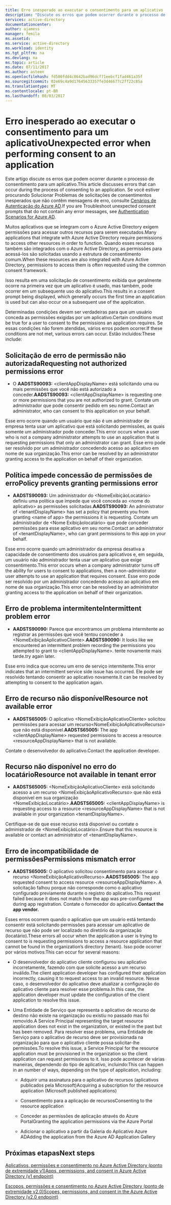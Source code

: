 ```yaml
---
title: Erro inesperado ao executar o consentimento para um aplicativo | Microsoft Docs
description: "Discute os erros que podem ocorrer durante o processo de consentimento para um aplicativo e o que é possível fazer"
services: active-directory
documentationcenter: 
author: ajamess
manager: femila
ms.assetid: 
ms.service: active-directory
ms.workload: identity
ms.tgt_pltfrm: na
ms.devlang: na
ms.topic: article
ms.date: 07/11/2017
ms.author: asteen
ms.openlocfilehash: fd500fdd4c8642bad96dcf71eebcf1fad461a35f
ms.sourcegitcommit: 02e69c4a9d17645633357fe3d46677c2ff22c85a
ms.translationtype: MT
ms.contentlocale: pt-BR
ms.lasthandoff: 08/03/2017
---
```

# <a name="unexpected-error-when-performing-consent-to-an-application"></a><span data-ttu-id="37ebf-103">Erro inesperado ao executar o consentimento para um aplicativo</span><span class="sxs-lookup"><span data-stu-id="37ebf-103">Unexpected error when performing consent to an application</span></span>

<span data-ttu-id="37ebf-104">Este artigo discute os erros que podem ocorrer durante o processo de consentimento para um aplicativo.</span><span class="sxs-lookup"><span data-stu-id="37ebf-104">This article discusses errors that can occur during the process of consenting to an application.</span></span> <span data-ttu-id="37ebf-105">Se você estiver procurando Solucionar Problemas de solicitações de consentimentos inesperados que não contêm mensagens de erro, consulte [Cenários de Autenticação do Azure AD](https://docs.microsoft.com/azure/active-directory/develop/active-directory-authentication-scenarios).</span><span class="sxs-lookup"><span data-stu-id="37ebf-105">If you are Troubleshoot unexpected consent prompts that do not contain any error messages, see [Authentication Scenarios for Azure AD](https://docs.microsoft.com/azure/active-directory/develop/active-directory-authentication-scenarios).</span></span>

<span data-ttu-id="37ebf-106">Muitos aplicativos que se integram com o Azure Active Directory exigem permissões para acessar outros recursos para serem executados.</span><span class="sxs-lookup"><span data-stu-id="37ebf-106">Many applications that integrate with Azure Active Directory require permissions to access other resources in order to function.</span></span> <span data-ttu-id="37ebf-107">Quando esses recursos também são integrados com o Azure Active Directory, as permissões para acessá-los são solicitadas usando a estrutura de consentimento comum.</span><span class="sxs-lookup"><span data-stu-id="37ebf-107">When these resources are also integrated with Azure Active Directory, permissions to access them is often requested using the common consent framework.</span></span> 

<span data-ttu-id="37ebf-108">Isso resulta em uma solicitação de consentimento exibida que geralmente ocorre na primeira vez que um aplicativo é usado, mas também, pode ocorrer em um subsequente uso do aplicativo.</span><span class="sxs-lookup"><span data-stu-id="37ebf-108">This results in a consent prompt being displayed, which generally occurs the first time an application is used but can also occur on a subsequent use of the application.</span></span>

<span data-ttu-id="37ebf-109">Determinadas condições devem ser verdadeiras para que um usuário conceda as permissões exigidas por um aplicativo.</span><span class="sxs-lookup"><span data-stu-id="37ebf-109">Certain conditions must be true for a user to consent to the permissions an application requires.</span></span> <span data-ttu-id="37ebf-110">Se essas condições não forem atendidas, vários erros podem ocorrer.</span><span class="sxs-lookup"><span data-stu-id="37ebf-110">If these conditions are not met, various errors can occur.</span></span> <span data-ttu-id="37ebf-111">Estão incluídos:</span><span class="sxs-lookup"><span data-stu-id="37ebf-111">These include:</span></span>

## <a name="requesting-not-authorized-permissions-error"></a><span data-ttu-id="37ebf-112">Solicitação de erro de permissão não autorizada</span><span class="sxs-lookup"><span data-stu-id="37ebf-112">Requesting not authorized permissions error</span></span>
* <span data-ttu-id="37ebf-113">O **AADSTS90093:** &lt;clientAppDisplayName&gt; está solicitando uma ou mais permissões que você não está autorizado a conceder.</span><span class="sxs-lookup"><span data-stu-id="37ebf-113">**AADSTS90093:** &lt;clientAppDisplayName&gt; is requesting one or more permissions that you are not authorized to grant.</span></span> <span data-ttu-id="37ebf-114">Contate um administrador que pode consentir pedido em seu nome.</span><span class="sxs-lookup"><span data-stu-id="37ebf-114">Contact an administrator, who can consent to this application on your behalf.</span></span>

<span data-ttu-id="37ebf-115">Esse erro ocorre quando um usuário que não é um administrador de empresa tenta usar um aplicativo que está solicitando permissões, as quais somente um administrador pode conceder.</span><span class="sxs-lookup"><span data-stu-id="37ebf-115">This error occurs when a user who is not a company administrator attempts to use an application that is requesting permissions that only an administrator can grant.</span></span> <span data-ttu-id="37ebf-116">Esse erro pode ser resolvido por um administrador concedendo acesso ao aplicativo em nome de sua organização.</span><span class="sxs-lookup"><span data-stu-id="37ebf-116">This error can be resolved by an administrator granting access to the application on behalf of their organization.</span></span>

## <a name="policy-prevents-granting-permissions-error"></a><span data-ttu-id="37ebf-117">Política impede concessão de permissões de erro</span><span class="sxs-lookup"><span data-stu-id="37ebf-117">Policy prevents granting permissions error</span></span>
* <span data-ttu-id="37ebf-118">**AADSTS90093:** Um administrador do &lt;NomeExibiçãoLocatário&gt; definiu uma política que impede que você conceda ao &lt;nome do aplicativo&gt; as permissões solicitadas.</span><span class="sxs-lookup"><span data-stu-id="37ebf-118">**AADSTS90093:** An administrator of &lt;tenantDisplayName&gt; has set a policy that prevents you from granting &lt;name of app&gt; the permissions it is requesting.</span></span> <span data-ttu-id="37ebf-119">Contate um administrador de &lt;Nome Exibiçãolocatário&gt; que pode conceder permissões para esse aplicativo em seu nome.</span><span class="sxs-lookup"><span data-stu-id="37ebf-119">Contact an administrator of &lt;tenantDisplayName&gt;, who can grant permissions to this app on your behalf.</span></span>

<span data-ttu-id="37ebf-120">Esse erro ocorre quando um administrador da empresa desativa a capacidade de consentimento dos usuários para aplicativos e, em seguida, um usuário não administrador tenta usar um aplicativo que exige consentimento.</span><span class="sxs-lookup"><span data-stu-id="37ebf-120">This error occurs when a company administrator turns off the ability for users to consent to applications, then a non-administrator user attempts to use an application that requires consent.</span></span> <span data-ttu-id="37ebf-121">Esse erro pode ser resolvido por um administrador concedendo acesso ao aplicativo em nome de sua organização.</span><span class="sxs-lookup"><span data-stu-id="37ebf-121">This error can be resolved by an administrator granting access to the application on behalf of their organization.</span></span>

## <a name="intermittent-problem-error"></a><span data-ttu-id="37ebf-122">Erro de problema intermitente</span><span class="sxs-lookup"><span data-stu-id="37ebf-122">Intermittent problem error</span></span>
* <span data-ttu-id="37ebf-123">**AADSTS90090:** Parece que encontramos um problema intermitente ao registrar as permissões que você tentou conceder a &lt;NomeExibiçãoAplicativoCliente&gt;.</span><span class="sxs-lookup"><span data-stu-id="37ebf-123">**AADSTS90090:** It looks like we encountered an intermittent problem recording the permissions you attempted to grant to &lt;clientAppDisplayName&gt;.</span></span> <span data-ttu-id="37ebf-124">tente novamente mais tarde.</span><span class="sxs-lookup"><span data-stu-id="37ebf-124">try again later.</span></span>

<span data-ttu-id="37ebf-125">Esse erro indica que ocorreu um erro de serviço intermitente.</span><span class="sxs-lookup"><span data-stu-id="37ebf-125">This error indicates that an intermittent service side issue has occurred.</span></span> <span data-ttu-id="37ebf-126">Ele pode ser resolvido tentando consentir ao aplicativo novamente.</span><span class="sxs-lookup"><span data-stu-id="37ebf-126">It can be resolved by attempting to consent to the application again.</span></span>

## <a name="resource-not-available-error"></a><span data-ttu-id="37ebf-127">Erro de recurso não disponível</span><span class="sxs-lookup"><span data-stu-id="37ebf-127">Resource not available error</span></span>
* <span data-ttu-id="37ebf-128">**AADSTS65005:** O aplicativo &lt;NomeExibiçãoAplicativoCliente&gt; solicitou permissões para acessar um recurso&lt;NomeExibiçãoAplicativoRecurso&gt; que não está disponível.</span><span class="sxs-lookup"><span data-stu-id="37ebf-128">**AADSTS65005:** The app &lt;clientAppDisplayName&gt; requested permissions to access a resource &lt;resourceAppDisplayName&gt; that is not available.</span></span> 

<span data-ttu-id="37ebf-129">Contate o desenvolvedor do aplicativo.</span><span class="sxs-lookup"><span data-stu-id="37ebf-129">Contact the application developer.</span></span>

##  <a name="resource-not-available-in-tenant-error"></a><span data-ttu-id="37ebf-130">Recurso não disponível no erro do locatário</span><span class="sxs-lookup"><span data-stu-id="37ebf-130">Resource not available in tenant error</span></span>
* <span data-ttu-id="37ebf-131">**AADSTS65005:** &lt;NomeExibiçãoAplicativoCliente&gt; está solicitando acesso a um recurso &lt;NomeExibiçãoAplicativoRecurso&gt; que não está disponível em sua organização &lt;NomeExibiçãoLocatário&gt;.</span><span class="sxs-lookup"><span data-stu-id="37ebf-131">**AADSTS65005:** &lt;clientAppDisplayName&gt; is requesting access to a resource &lt;resourceAppDisplayName&gt; that is not available in your organization &lt;tenantDisplayName&gt;.</span></span> 

<span data-ttu-id="37ebf-132">Certifique-se de que esse recurso está disponível ou contate o administrador de &lt;NomeExibiçãoLocatário&gt;.</span><span class="sxs-lookup"><span data-stu-id="37ebf-132">Ensure that this resource is available or contact an administrator of &lt;tenantDisplayName&gt;.</span></span>

## <a name="permissions-mismatch-error"></a><span data-ttu-id="37ebf-133">Erro de incompatibilidade de permissões</span><span class="sxs-lookup"><span data-stu-id="37ebf-133">Permissions mismatch error</span></span>
* <span data-ttu-id="37ebf-134">**AADSTS65005:** O aplicativo solicitou consentimento para acessar o recurso &lt;NomeExibiçãoAplicativoRecurso&gt;.</span><span class="sxs-lookup"><span data-stu-id="37ebf-134">**AADSTS65005:** The app requested consent to access resource &lt;resourceAppDisplayName&gt;.</span></span> <span data-ttu-id="37ebf-135">A solicitação falhou porque não corresponde como o aplicativo configurado previamente durante o registro do aplicativo.</span><span class="sxs-lookup"><span data-stu-id="37ebf-135">This request failed because it does not match how the app was pre-configured during app registration.</span></span> <span data-ttu-id="37ebf-136">Contate o fornecedor do aplicativo.**</span><span class="sxs-lookup"><span data-stu-id="37ebf-136">Contact the app vendor.**</span></span>

<span data-ttu-id="37ebf-137">Esses erros ocorrem quando o aplicativo que um usuário está tentando consentir está solicitando permissões para acessar um aplicativo de recurso que não pode ser localizado no diretório da organização (locatário).</span><span class="sxs-lookup"><span data-stu-id="37ebf-137">These errors all occur when the application a user is trying to consent to is requesting permissions to access a resource application that cannot be found in the organization’s directory (tenant).</span></span> <span data-ttu-id="37ebf-138">Isso pode ocorrer por vários motivos:</span><span class="sxs-lookup"><span data-stu-id="37ebf-138">This can occur for several reasons:</span></span>

-   <span data-ttu-id="37ebf-139">O desenvolvedor do aplicativo cliente configurou seu aplicativo incorretamente, fazendo com que solicite acesso a um recurso inválido.</span><span class="sxs-lookup"><span data-stu-id="37ebf-139">The client application developer has configured their application incorrectly, causing it to request access to an invalid resource.</span></span> <span data-ttu-id="37ebf-140">Nesse caso, o desenvolvedor do aplicativo deve atualizar a configuração do aplicativo cliente para resolver esse problema.</span><span class="sxs-lookup"><span data-stu-id="37ebf-140">In this case, the application developer must update the configuration of the client application to resolve this issue.</span></span>

-   <span data-ttu-id="37ebf-141">Uma Entidade de Serviço que representa o aplicativo de recurso de destino não existe na organização ou existiu no passado mas foi removido.</span><span class="sxs-lookup"><span data-stu-id="37ebf-141">A Service Principal representing the target resource application does not exist in the organization, or existed in the past but has been removed.</span></span> <span data-ttu-id="37ebf-142">Para resolver esse problema, uma Entidade de Serviço para o aplicativo de recurso deve ser provisionada na organização para que o aplicativo cliente possa solicitar-lhe permissões.</span><span class="sxs-lookup"><span data-stu-id="37ebf-142">To resolve this issue, a Service Principal for the resource application must be provisioned in the organization so the client application can request permissions to it.</span></span> <span data-ttu-id="37ebf-143">Isso pode acontecer de várias maneiras, dependendo do tipo de aplicativo, incluindo:</span><span class="sxs-lookup"><span data-stu-id="37ebf-143">This can happen in an number of ways, depending on the type of application, including:</span></span>

    -   <span data-ttu-id="37ebf-144">Adquirir uma assinatura para o aplicativo de recursos (aplicativos publicados pela Microsoft)</span><span class="sxs-lookup"><span data-stu-id="37ebf-144">Acquiring a subscription for the resource application (Microsoft published applications)</span></span>

    -   <span data-ttu-id="37ebf-145">Consentimento para a aplicação de recursos</span><span class="sxs-lookup"><span data-stu-id="37ebf-145">Consenting to the resource application</span></span>

    -   <span data-ttu-id="37ebf-146">Conceder as permissões de aplicação através do Azure Portal</span><span class="sxs-lookup"><span data-stu-id="37ebf-146">Granting the application permissions via the Azure Portal</span></span>

    -   <span data-ttu-id="37ebf-147">Adicionar o aplicativo a partir da Galeria do Aplicativo Azure AD</span><span class="sxs-lookup"><span data-stu-id="37ebf-147">Adding the application from the Azure AD Application Gallery</span></span>

## <a name="next-steps"></a><span data-ttu-id="37ebf-148">Próximas etapas</span><span class="sxs-lookup"><span data-stu-id="37ebf-148">Next steps</span></span> 

[<span data-ttu-id="37ebf-149">Aplicativos, permissões e consentimento no Azure Active Directory (ponto de extremidade v1)</span><span class="sxs-lookup"><span data-stu-id="37ebf-149">Apps, permissions, and consent in Azure Active Directory (v1 endpoint)</span></span>](https://docs.microsoft.com/azure/active-directory/active-directory-apps-permissions-consent)<br>

[<span data-ttu-id="37ebf-150">Escopos, permissões e consentimento no Azure Active Directory (ponto de extremidade v2.0)</span><span class="sxs-lookup"><span data-stu-id="37ebf-150">Scopes, permissions, and consent in the Azure Active Directory (v2.0 endpoint)</span></span>](https://docs.microsoft.com/azure/active-directory/develop/active-directory-v2-scopes)



